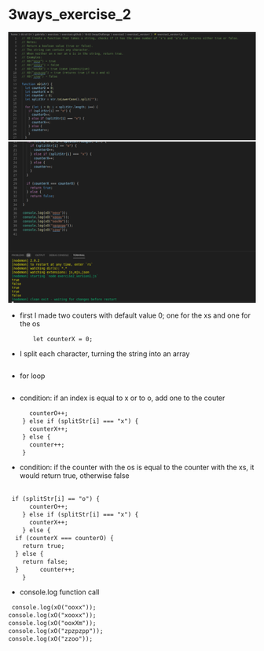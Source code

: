 # 3ways_exercise_2

![screenshot code](images/screenshot_code_1.png)
![screenshot_code](images/screenshot_code_2.png)

* first I made two couters with default value 0; one for the xs and one for the os

```   let counterO = 0;
       let counterX = 0; 
 ``` 

* I split each character, turning the string into an array


``` let splitStr = str.toLowerCase().split(""); 
 ```

* for loop


```  for (let i = 0; i < splitStr.length; i++) {} 
 ```

* condition: if an index is equal to x or to o, add one to the couter


```     if (splitStr[i] == "o") {
      counterO++;
    } else if (splitStr[i] === "x") {
      counterX++;
    } else {
      counter++;
    } 
 ```

* condition: if the counter with the os is equal to the counter with the xs, it would return true, otherwise false


```    

 if (splitStr[i] == "o") {
      counterO++;
    } else if (splitStr[i] === "x") {
      counterX++;
    } else {
  if (counterX === counterO) {
    return true;
  } else {
    return false;
  }      counter++;
    } 

 ```


* console.log function call

```
 console.log(xO("ooxx"));
console.log(xO("xooxx"));
console.log(xO("ooxXm"));
console.log(xO("zpzpzpp"));
console.log(xO("zzoo"));

```
